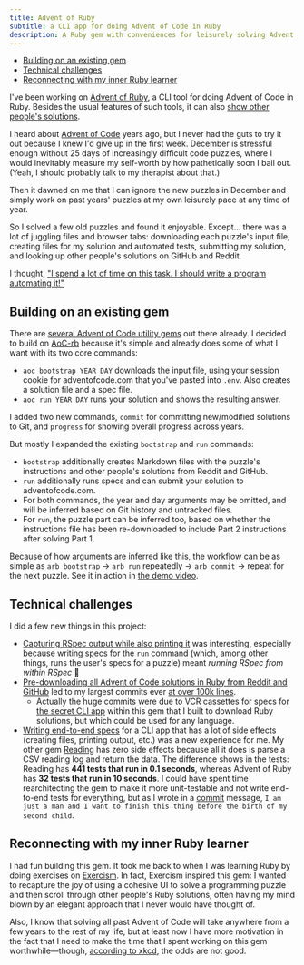 ```yaml
---
title: Advent of Ruby
subtitle: a CLI app for doing Advent of Code in Ruby
description: A Ruby gem with conveniences for leisurely solving Advent of Code puzzles, including viewing other people's solutions from Reddit GitHub.
---
```


- [Building on an existing gem](#building-on-an-existing-gem)
- [Technical challenges](#technical-challenges)
- [Reconnecting with my inner Ruby learner](#reconnecting-with-my-inner-ruby-learner)

I've been working on [Advent of Ruby](https://github.com/fpsvogel/advent_of_ruby), a CLI tool for doing Advent of Code in Ruby. Besides the usual features of such tools, it can also [show other people's solutions](https://github.com/fpsvogel/advent_of_ruby#other-solutions).

I heard about [Advent of Code](https://adventofcode.com/) years ago, but I never had the guts to try it out because I knew I'd give up in the first week. December is stressful enough without 25 days of increasingly difficult code puzzles, where I would inevitably measure my self-worth by how pathetically soon I bail out. (Yeah, I should probably talk to my therapist about that.)

Then it dawned on me that I can ignore the new puzzles in December and simply work on past years' puzzles at my own leisurely pace at any time of year.

So I solved a few old puzzles and found it enjoyable. Except… there was a lot of juggling files and browser tabs: downloading each puzzle's input file, creating files for my solution and automated tests, submitting my solution, and looking up other people's solutions on GitHub and Reddit.

I thought, ["I spend a lot of time on this task. I should write a program automating it!"](https://xkcd.com/1319/)

## Building on an existing gem

There are [several Advent of Code utility gems](https://github.com/fpsvogel/advent_of_ruby#prior-art) out there already. I decided to build on [AoC-rb](https://github.com/Keirua/aoc-cli) because it's simple and already does some of what I want with its two core commands:

- `aoc bootstrap YEAR DAY` downloads the input file, using your session cookie for adventofcode.com that you've pasted into `.env`. Also creates a solution file and a spec file.
- `aoc run YEAR DAY` runs your solution and shows the resulting answer.

I added two new commands, `commit` for committing new/modified solutions to Git, and `progress` for showing overall progress across years.

But mostly I expanded the existing `bootstrap` and `run` commands:

- `bootstrap` additionally creates Markdown files with the puzzle's instructions and other people's solutions from Reddit and GitHub.
- `run` additionally runs specs and can submit your solution to adventofcode.com.
- For both commands, the year and day arguments may be omitted, and will be inferred based on Git history and untracked files.
- For `run`, the puzzle part can be inferred too, based on whether the instructions file has been re-downloaded to include Part 2 instructions after solving Part 1.

Because of how arguments are inferred like this, the workflow can be as simple as `arb bootstrap` → `arb run` repeatedly → `arb commit` → repeat for the next puzzle. See it in action in [the demo video](https://github.com/fpsvogel/advent_of_ruby#demo).

## Technical challenges

I did a few new things in this project:

- [Capturing RSpec output while also printing it](https://github.com/fpsvogel/advent_of_ruby/blob/94ee130b0b70e0b8e2b859daee6f0a5b31234295/lib/arb/cli/run.rb#L149-L175) was interesting, especially because writing specs for the `run` command (which, among other things, runs the user's specs for a puzzle) meant *running RSpec from within RSpec* 🤪
- [Pre-downloading all Advent of Code solutions in Ruby from Reddit and GitHub](https://github.com/fpsvogel/advent_of_ruby/tree/main/data/solutions) led to my largest commits ever [at over 100k lines](https://github.com/fpsvogel/advent_of_ruby/commit/d0c28cd485f3954d8c6956d5b94b4e93be8e0407).
  - Actually the huge commits were due to VCR cassettes for specs for [the secret CLI app](https://github.com/fpsvogel/advent_of_ruby/blob/94ee130b0b70e0b8e2b859daee6f0a5b31234295/bin/download_solutions) within this gem that I built to download Ruby solutions, but which could be used for any language.
- [Writing end-to-end specs](https://github.com/fpsvogel/advent_of_ruby/blob/22127828fe454a78049f352319d7f6f77ff383cc/spec/arb/bootstrap_spec.rb) for a CLI app that has a lot of side effects (creating files, printing output, etc.) was a new experience for me. My other gem [Reading](https://github.com/fpsvogel/reading) has zero side effects because all it does is parse a CSV reading log and return the data. The difference shows in the tests: Reading has **441 tests that run in 0.1 seconds**, whereas Advent of Ruby has **32 tests that run in 10 seconds**. I could have spent time rearchitecting the gem to make it more unit-testable and not write end-to-end tests for everything, but as I wrote in a [commit](https://github.com/fpsvogel/advent_of_ruby/commit/92d8591cbb0f017ef2e604f72592a93608db31b5) message, `I am just a man and I want to finish this thing before the birth of my second child`.

## Reconnecting with my inner Ruby learner

I had fun building this gem. It took me back to when I was learning Ruby by doing exercises on [Exercism](https://exercism.org). In fact, Exercism inspired this gem: I wanted to recapture the joy of using a cohesive UI to solve a programming puzzle and then scroll through other people's Ruby solutions, often having my mind blown by an elegant approach that I never would have thought of.

Also, I know that solving all past Advent of Code will take anywhere from a few years to the rest of my life, but at least now I have more motivation in the fact that I need to make the time that I spent working on this gem worthwhile—though, [according to xkcd](https://xkcd.com/1205/), the odds are not good.
